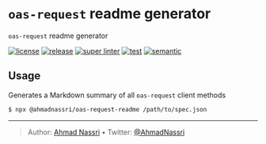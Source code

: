 # `oas-request` readme generator

`oas-request` readme generator

[![license][license-img]][license-url]
[![release][release-img]][release-url]
[![super linter][super-linter-img]][super-linter-url]
[![test][test-img]][test-url]
[![semantic][semantic-img]][semantic-url]

## Usage

Generates a Markdown summary of all `oas-request` client methods

``` bash
$ npx @ahmadnassri/oas-request-readme /path/to/spec.json
```

----
> Author: [Ahmad Nassri](https://www.ahmadnassri.com/) &bull;
> Twitter: [@AhmadNassri](https://twitter.com/AhmadNassri)

[license-url]: LICENSE
[license-img]: https://badgen.net/github/license/ahmadnassri/node-oas-request-readme

[release-url]: https://github.com/ahmadnassri/node-oas-request-readme/releases
[release-img]: https://badgen.net/github/release/ahmadnassri/node-oas-request-readme

[super-linter-url]: https://github.com/ahmadnassri/node-oas-request-readme/actions?query=workflow%3Asuper-linter
[super-linter-img]: https://github.com/ahmadnassri/node-oas-request-readme/workflows/super-linter/badge.svg

[test-url]: https://github.com/ahmadnassri/node-oas-request-readme/actions?query=workflow%3Atest
[test-img]: https://github.com/ahmadnassri/node-oas-request-readme/workflows/test/badge.svg

[semantic-url]: https://github.com/ahmadnassri/node-oas-request-readme/actions?query=workflow%3Arelease
[semantic-img]: https://badgen.net/badge/📦/semantically%20released/blue

